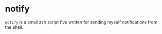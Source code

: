 # notify
`notify` is a small zsh script I've written for sending myself notifications from the shell.
